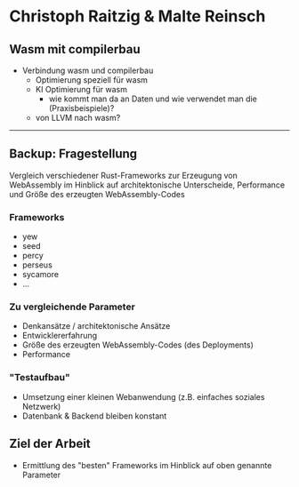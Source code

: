 # Christoph Raitzig & Malte Reinsch #

## Wasm mit compilerbau ##

- Verbindung wasm und compilerbau
	- Optimierung speziell für wasm
	- KI Optimierung für wasm
		- wie kommt man da an Daten und wie verwendet man die (Praxisbeispiele)?
	- von LLVM nach wasm?

-------------

## Backup: Fragestellung ##

Vergleich verschiedener Rust-Frameworks zur Erzeugung von WebAssembly im
Hinblick auf architektonische Unterscheide, Performance und Größe des erzeugten WebAssembly-Codes

### Frameworks ###

- yew
- seed
- percy
- perseus
- sycamore
- ...

### Zu vergleichende Parameter ###

- Denkansätze / architektonische Ansätze
- Entwicklererfahrung
- Größe des erzeugten WebAssembly-Codes (des Deployments)
- Performance

### "Testaufbau" ###

- Umsetzung einer kleinen Webanwendung (z.B. einfaches soziales Netzwerk)
- Datenbank & Backend bleiben konstant

## Ziel der Arbeit ##

- Ermittlung des "besten" Frameworks im Hinblick auf oben genannte Parameter


